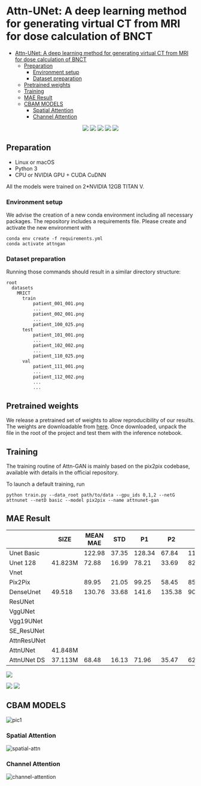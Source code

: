 # Attn-UNet: A deep learning method for generating virtual CT from MRI for dose calculation of BNCT

- [Attn-UNet: A deep learning method for generating virtual CT from MRI for dose calculation of BNCT](#attn-unet-a-deep-learning-method-for-generating-virtual-ct-from-mri-for-dose-calculation-of-bnct)
  - [Preparation](#preparation)
    - [Environment setup](#environment-setup)
    - [Dataset preparation](#dataset-preparation)
  - [Pretrained weights](#pretrained-weights)
  - [Training](#training)
  - [MAE Result](#mae-result)
  - [CBAM MODELS](#cbam-models)
    - [Spatial Attention](#spatial-attention)
    - [Channel Attention](#channel-attention)

<div align=center>
<img src="https://img.shields.io/badge/Pytorch-1.10.1-green.svg"  />
<img src="https://img.shields.io/badge/Python-3.9-blue.svg"  />
<img src="https://img.shields.io/badge/CBAM-green.svg"  />
<img src="https://img.shields.io/badge/Unet-pink.svg"  />
<img src="https://img.shields.io/badge/MRI-CT-red.svg"  />
</div>

## Preparation

- Linux or macOS
- Python 3
- CPU or NVIDIA GPU + CUDA CuDNN

All the models were trained on 2\*NVIDIA 12GB TITAN V.



### Environment setup

We advise the creation of a new conda environment including all necessary packages. The repository includes a requirements file. Please create and activate the new environment with

```
conda env create -f requirements.yml
conda activate attngan
```



### Dataset preparation

Running those commands should result in a similar directory structure:

```
root
  datasets
    MRICT
      train
          patient_001_001.png
          ...
          patient_002_001.png
          ...
		  patient_100_025.png
      test
      	  patient_101_001.png
      	  ...
          patient_102_002.png
          ...
		  patient_110_025.png
      val
          patient_111_001.png
          ...
          patient_112_002.png
          ...
          ...
```



## Pretrained weights

We release a pretrained set of weights to allow reproducibility of our results. The weights are downloadable from [here](). Once downloaded, unpack the file in the root of the project and test them with the inference notebook.



## Training

The training routine of Attn-GAN is mainly based on the pix2pix codebase, available with details in the official repository.

To launch a default training, run

```shell
python train.py --data_root path/to/data --gpu_ids 0,1,2 --netG attnunet --netD basic --model pix2pix --name attnunet-gan
```



## MAE Result

|             | SIZE    | MEAN MAE | STD   | P1     | P2     | P3     | P4     | P5    | P6     | P7     | P8     | P9     | P10    | P11    |
| ----------- | ------- | -------- | ----- | ------ | ------ | ------ | ------ | ----- | ------ | ------ | ------ | ------ | ------ | ------ |
| Unet Basic  |         | 122.98   | 37.35 | 128.34 | 67.84  | 114.92 | 112.87 | 72.68 | 129.47 | 117.37 | 156.94 | 114.34 | 124.1  | 213.96 |
| Unet 128    | 41.823M | 72.88    | 16.99 | 78.21  | 33.69  | 82.38  | 75.91  | 65.57 | 55.79  | 65.69  | 86.99  | 83.6   | 101.12 | 72.67  |
| Vnet        |         |          |       |        |        |        |        |       |        |        |        |        |        |        |
| Pix2Pix     |         | 89.95    | 21.05 | 99.25  | 58.45  | 85.96  | 84.11  | 69.6  | 68.81  | 81.97  | 105.48 | 92.78  | 104.47 | 138.52 |
| DenseUnet   | 49.518  | 130.76   | 33.68 | 141.6  | 135.38 | 90.63  | 120.42 | 68.05 | 118.58 | 123.39 | 170.87 | 132.6  | 136.5  | 200.34 |
| ResUNet     |         |          |       |        |        |        |        |       |        |        |        |        |        |        |
| VggUNet     |         |          |       |        |        |        |        |       |        |        |        |        |        |        |
| Vgg19UNet   |         |          |       |        |        |        |        |       |        |        |        |        |        |        |
| SE_ResUNet  |         |          |       |        |        |        |        |       |        |        |        |        |        |        |
| AttnResUNet |         |          |       |        |        |        |        |       |        |        |        |        |        |        |
| AttnUNet    | 41.848M |          |       |        |        |        |        |       |        |        |        |        |        |        |
| AttnUNet DS | 37.113M | 68.48    | 16.13 | 71.96  | 35.47  | 62.65  | 70.16  | 56.48 | 50.11  | 67.79  | 89.82  | 85.38  | 90.45  | 73.07  |

![](https://shengbucket.oss-cn-hangzhou.aliyuncs.com/pics/L2bHi.jpg)

![](https://shengbucket.oss-cn-hangzhou.aliyuncs.com/pics/BLtPk.jpg)
![](https://shengbucket.oss-cn-hangzhou.aliyuncs.com/pics/BmDPs.jpg)





## CBAM MODELS

![pic1](https://shengbucket.oss-cn-hangzhou.aliyuncs.com/files/图片8.png)

### Spatial Attention

![spatial-attn](https://shengbucket.oss-cn-hangzhou.aliyuncs.com/files/空间注意力机制.png)

### Channel Attention

![channel-attention](https://shengbucket.oss-cn-hangzhou.aliyuncs.com/files/通道注意力机制.png)